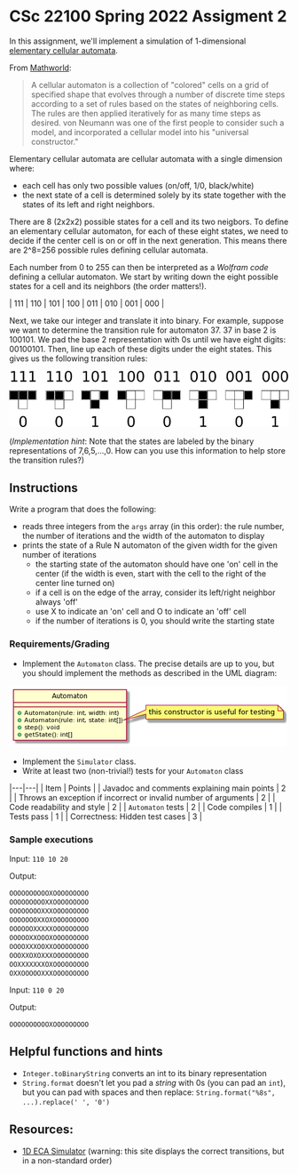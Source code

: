 # CSc 22100 Spring 2022 Assigment 2

In this assignment, we'll implement a simulation of 1-dimensional [elementary cellular automata](https://mathworld.wolfram.com/ElementaryCellularAutomaton.html).

From [Mathworld](https://mathworld.wolfram.com/CellularAutomaton.html):

> A cellular automaton is a collection of "colored" cells on a grid of specified shape that evolves through a number of discrete time steps according to a set of rules based on the states of neighboring cells. The rules are then applied iteratively for as many time steps as desired. von Neumann was one of the first people to consider such a model, and incorporated a cellular model into his "universal constructor."

Elementary cellular automata are cellular automata with a single dimension where:
- each cell has only two possible values (on/off, 1/0, black/white)
- the next state of a cell is determined solely by its state together with the states of its left and right neighbors.

There are 8 (2x2x2) possible states for a cell and its two neigbors. To define an elementary cellular automaton, for each of these eight states, we need to decide if the center cell is on or off in the next generation. This means there are 2^8=256 possible rules defining cellular automata.

Each number from 0 to 255 can then be interpreted as a _Wolfram code_ defining a cellular automaton. We start by writing down the eight possible states for a cell and its neighbors (the order matters!). 

| 111 | 110 | 101 | 100 | 011 | 010 | 001 | 000 |

Next, we take our integer and translate it into binary. For example, suppose we want to determine the transition rule for automaton 37. 37 in base 2 is 100101. We pad the base 2 representation with 0s until we have eight digits: 00100101. Then, line up each of these digits under the eight states. This gives us the following transition rules:

![Rule 37](./rule37.png)

(*Implementation hint*: Note that the states are labeled by the binary representations of 7,6,5,...,0. How can you use this 
information to help store the transition rules?)

## Instructions

Write a program that does the following:
- reads three integers from the `args` array (in this order): the rule number, the number of iterations and the width of the automaton to display
- prints the state of a Rule N automaton of the given width for the given number of iterations
  - the starting state of the automaton should have one 'on' cell in the center (if the width is even, start with the cell to the right of the center line turned on)
  - if a cell is on the edge of the array, consider its left/right neighbor always 'off'
  - use X to indicate an 'on' cell and O to indicate an 'off' cell
  - if the number of iterations is 0, you should write the starting state
  
### Requirements/Grading
- Implement the `Automaton` class. The precise details are up to you, but you should implement the methods as described in the UML diagram:

![Automaton UML](./automaton.png)

- Implement the `Simulator` class.
- Write at least two (non-trivial!) tests for your `Automaton` class

|---|---|
| Item | Points |
| Javadoc and comments explaining main points | 2 |
| Throws an exception if incorrect or invalid number of arguments | 2 |
| Code readability and style | 2 |
| `Automaton` tests | 2 | 
| Code compiles | 1 |
| Tests pass | 1 |
| Correctness: Hidden test cases | 3 |

### Sample executions

Input: `110 10 20`

Output:

```
OOOOOOOOOOXOOOOOOOOO
OOOOOOOOOXXOOOOOOOOO
OOOOOOOOXXXOOOOOOOOO
OOOOOOOXXOXOOOOOOOOO
OOOOOOXXXXXOOOOOOOOO
OOOOOXXOOOXOOOOOOOOO
OOOOXXXOOXXOOOOOOOOO
OOOXXOXOXXXOOOOOOOOO
OOXXXXXXXOXOOOOOOOOO
OXXOOOOOXXXOOOOOOOOO
```

Input: `110 0 20`

Output:

```
OOOOOOOOOOXOOOOOOOOO
```

## Helpful functions and hints

- `Integer.toBinaryString` converts an int to its binary representation
- `String.format` doesn't let you pad a _string_ with 0s (you can pad an `int`), but you can pad with spaces and then replace: `String.format("%8s", ...).replace(' ', '0')`

## Resources:
- [1D ECA Simulator](https://elife-asu.github.io/wss-modules/modules/1-1d-cellular-automata/) (warning: this site displays the correct transitions, but in a non-standard order)


